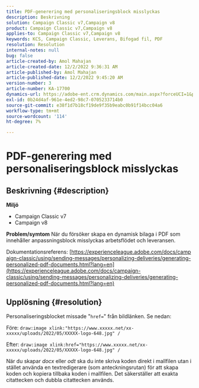 ```yaml
---
title: PDF-generering med personaliseringsblock misslyckas
description: Beskrivning
solution: Campaign Classic v7,Campaign v8
product: Campaign Classic v7,Campaign v8
applies-to: Campaign Classic v7,Campaign v8
keywords: KCS, Campaign Classic, Leverans, Bifogad fil, PDF
resolution: Resolution
internal-notes: null
bug: false
article-created-by: Amol Mahajan
article-created-date: 12/2/2022 9:36:31 AM
article-published-by: Amol Mahajan
article-published-date: 12/2/2022 9:45:20 AM
version-number: 3
article-number: KA-17700
dynamics-url: https://adobe-ent.crm.dynamics.com/main.aspx?forceUCI=1&pagetype=entityrecord&etn=knowledgearticle&id=824a27cc-2472-ed11-9561-6045bd006b4b
exl-id: 0b24d4af-961e-4ed2-98c7-0705233714b0
source-git-commit: e38f1d7b18cf19de9f35b9eabc0b91f14bcc04a6
workflow-type: tm+mt
source-wordcount: '114'
ht-degree: 7%

---
```


# PDF-generering med personaliseringsblock misslyckas

## Beskrivning {#description}

<b>Miljö</b>
- Campaign Classic v7
- Campaign v8



<b>Problem/symtom</b>
När du försöker skapa en dynamisk bilaga i PDF som innehåller anpassningsblock misslyckas arbetsflödet och leveransen.

Dokumentationsreferens: [https://experienceleague.adobe.com/docs/campaign-classic/using/sending-messages/personalizing-deliveries/generating-personalized-pdf-documents.html?lang=en](https://experienceleague.adobe.com/docs/campaign-classic/using/sending-messages/personalizing-deliveries/generating-personalized-pdf-documents.html?lang=en)


## Upplösning {#resolution}


Personaliseringsblocket missade &quot;`href=`&quot; från bildlänken. Se nedan:

Före:
`draw:image xlink:"https://www.xxxxx.net/xx-xxxxx/uploads/2022/05/XXXXX-logo-648.jpg" /`

Efter:
`draw:image xlink:href="https://www.xxxxx.net/xx-xxxxx/uploads/2022/05/XXXXX-logo-648.jpg" /`

När du skapar *docx* eller *odt* ska du inte skriva koden direkt i mallfilen utan i stället använda en textredigerare (som anteckningsrutan) för att skapa koden och kopiera tillbaka koden i mallfilen. Det säkerställer att exakta citattecken och dubbla citattecken används.
